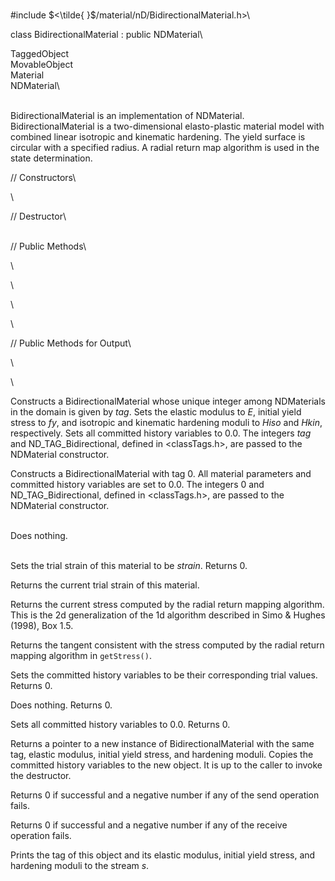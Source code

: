 \
\#include $<\tilde{ }$/material/nD/BidirectionalMaterial.h$>$\

class BidirectionalMaterial : public NDMaterial\

TaggedObject\
MovableObject\
Material\
NDMaterial\

\
BidirectionalMaterial is an implementation of NDMaterial.
BidirectionalMaterial is a two-dimensional elasto-plastic material model
with combined linear isotropic and kinematic hardening. The yield
surface is circular with a specified radius. A radial return map
algorithm is used in the state determination.

// Constructors\

\

// Destructor\

\
// Public Methods\

\

\

\

\

// Public Methods for Output\

\

\

Constructs a BidirectionalMaterial whose unique integer among
NDMaterials in the domain is given by *tag*. Sets the elastic modulus to
*E*, initial yield stress to *fy*, and isotropic and kinematic hardening
moduli to *Hiso* and *Hkin*, respectively. Sets all committed history
variables to $0.0$. The integers *tag* and ND_TAG_Bidirectional, defined
in $<$classTags.h$>$, are passed to the NDMaterial constructor.

Constructs a BidirectionalMaterial with tag 0. All material parameters
and committed history variables are set to $0.0$. The integers 0 and
ND_TAG_Bidirectional, defined in $<$classTags.h$>$, are passed to the
NDMaterial constructor.

\
Does nothing.

\
Sets the trial strain of this material to be *strain*. Returns 0.

Returns the current trial strain of this material.

Returns the current stress computed by the radial return mapping
algorithm. This is the 2d generalization of the 1d algorithm described
in Simo & Hughes (1998), Box $1.5$.

Returns the tangent consistent with the stress computed by the radial
return mapping algorithm in `getStress()`.

Sets the committed history variables to be their corresponding trial
values. Returns 0.

Does nothing. Returns 0.

Sets all committed history variables to $0.0$. Returns 0.

Returns a pointer to a new instance of BidirectionalMaterial with the
same tag, elastic modulus, initial yield stress, and hardening moduli.
Copies the committed history variables to the new object. It is up to
the caller to invoke the destructor.

Returns 0 if successful and a negative number if any of the send
operation fails.

Returns 0 if successful and a negative number if any of the receive
operation fails.

Prints the tag of this object and its elastic modulus, initial yield
stress, and hardening moduli to the stream *s*.
